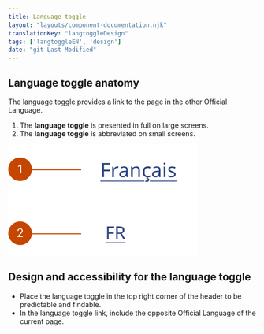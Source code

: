 ```yaml
---
title: Language toggle
layout: "layouts/component-documentation.njk"
translationKey: "langtoggleDesign"
tags: ['langtoggleEN', 'design']
date: "git Last Modified"
---
```


## Language toggle anatomy

The language toggle provides a link to the page in the other Official Language.

<ol class="anatomy-list">
  <li>The <strong>language toggle</strong> is presented in full on large screens.</li>
  <li>The <strong>language toggle</strong> is abbreviated on small screens.</li>
</ol>

<img class="b-sm b-default p-400" src="/images/en/components/anatomy/gcds-lang-toggle-anatomy.svg" alt="On large screens, a “Français” link. On smaller screens, an abbreviated FR link."/>

## Design and accessibility for the language toggle

- Place the language toggle in the top right corner of the header to be predictable and findable.
- In the language toggle link, include the opposite Official Language of the current page.
